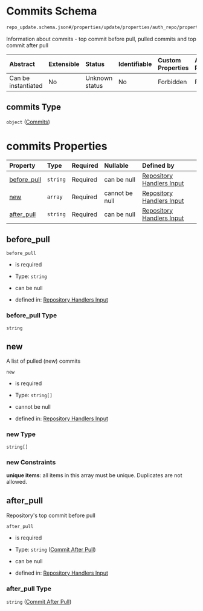 # Commits Schema

```txt
repo_update.schema.json#/properties/update/properties/auth_repo/properties/commits
```

Information about commits - top commit before pull, pulled commits and top commit after pull

| Abstract            | Extensible | Status         | Identifiable | Custom Properties | Additional Properties | Access Restrictions | Defined In                                                                        |
| :------------------ | :--------- | :------------- | :----------- | :---------------- | :-------------------- | :------------------ | :-------------------------------------------------------------------------------- |
| Can be instantiated | No         | Unknown status | No           | Forbidden         | Forbidden             | none                | [repo-update.schema.json*](../out/repo-update.schema.json "open original schema") |

## commits Type

`object` ([Commits](repo-update-properties-update-data-properties-authentication-rpository-with-update-details-properties-commits.md))

# commits Properties

| Property                    | Type     | Required | Nullable       | Defined by                                                                                                                                                                                                                                                                            |
| :-------------------------- | :------- | :------- | :------------- | :------------------------------------------------------------------------------------------------------------------------------------------------------------------------------------------------------------------------------------------------------------------------------------ |
| [before_pull](#before_pull) | `string` | Required | can be null    | [Repository Handlers Input](repo-update-properties-update-data-properties-authentication-rpository-with-update-details-properties-commits-properties-before_pull.md "repo_update.schema.json#/properties/update/properties/auth_repo/properties/commits/properties/before_pull")      |
| [new](#new)                 | `array`  | Required | cannot be null | [Repository Handlers Input](repo-update-properties-update-data-properties-authentication-rpository-with-update-details-properties-commits-properties-pulled-commits.md "repo_update.schema.json#/properties/update/properties/auth_repo/properties/commits/properties/new")           |
| [after_pull](#after_pull)   | `string` | Required | can be null    | [Repository Handlers Input](repo-update-properties-update-data-properties-authentication-rpository-with-update-details-properties-commits-properties-commit-after-pull.md "repo_update.schema.json#/properties/update/properties/auth_repo/properties/commits/properties/after_pull") |

## before_pull



`before_pull`

*   is required

*   Type: `string`

*   can be null

*   defined in: [Repository Handlers Input](repo-update-properties-update-data-properties-authentication-rpository-with-update-details-properties-commits-properties-before_pull.md "repo_update.schema.json#/properties/update/properties/auth_repo/properties/commits/properties/before_pull")

### before_pull Type

`string`

## new

A list of pulled (new) commits

`new`

*   is required

*   Type: `string[]`

*   cannot be null

*   defined in: [Repository Handlers Input](repo-update-properties-update-data-properties-authentication-rpository-with-update-details-properties-commits-properties-pulled-commits.md "repo_update.schema.json#/properties/update/properties/auth_repo/properties/commits/properties/new")

### new Type

`string[]`

### new Constraints

**unique items**: all items in this array must be unique. Duplicates are not allowed.

## after_pull

Repository's top commit before pull

`after_pull`

*   is required

*   Type: `string` ([Commit After Pull](repo-update-properties-update-data-properties-authentication-rpository-with-update-details-properties-commits-properties-commit-after-pull.md))

*   can be null

*   defined in: [Repository Handlers Input](repo-update-properties-update-data-properties-authentication-rpository-with-update-details-properties-commits-properties-commit-after-pull.md "repo_update.schema.json#/properties/update/properties/auth_repo/properties/commits/properties/after_pull")

### after_pull Type

`string` ([Commit After Pull](repo-update-properties-update-data-properties-authentication-rpository-with-update-details-properties-commits-properties-commit-after-pull.md))
